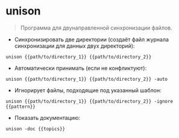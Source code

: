 # unison

> Программа для двунаправленной синхронизации файлов.

- Синхронизировать две директории (создаёт файл журнала синхронизации для данных двух директорий):

`unison {{path/to/directory_1}} {{path/to/directory_2}}`

- Автоматически принимать (если не конфликтуют):

`unison {{path/to/directory_1}} {{path/to/directory_2}} -auto`

- Игнорирует файлы, подходящие под указанный шаблон:

`unison {{path/to/directory_1}} {{path/to/directory_2}} -ignore {{pattern}}`

- Показать документацию:

`unison -doc {{topics}}`
